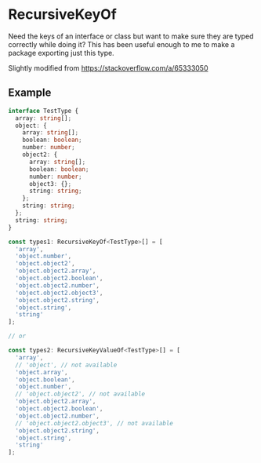 # RecursiveKeyOf

Need the keys of an interface or class but want to make sure they are typed correctly while doing it?
This has been useful enough to me to make a package exporting just this type.

Slightly modified from https://stackoverflow.com/a/65333050

## Example
```typescript
interface TestType {
  array: string[];
  object: {
    array: string[];
    boolean: boolean;
    number: number;
    object2: {
      array: string[];
      boolean: boolean;
      number: number;
      object3: {};
      string: string;
    };
    string: string;
  };
  string: string;
}

const types1: RecursiveKeyOf<TestType>[] = [
  'array',
  'object.number',
  'object.object2',
  'object.object2.array',
  'object.object2.boolean',
  'object.object2.number',
  'object.object2.object3',
  'object.object2.string',
  'object.string',
  'string'
];

// or

const types2: RecursiveKeyValueOf<TestType>[] = [
  'array',
  // 'object', // not available
  'object.array',
  'object.boolean',
  'object.number',
  // 'object.object2', // not available
  'object.object2.array',
  'object.object2.boolean',
  'object.object2.number',
  // 'object.object2.object3', // not available
  'object.object2.string',
  'object.string',
  'string'
];

```
